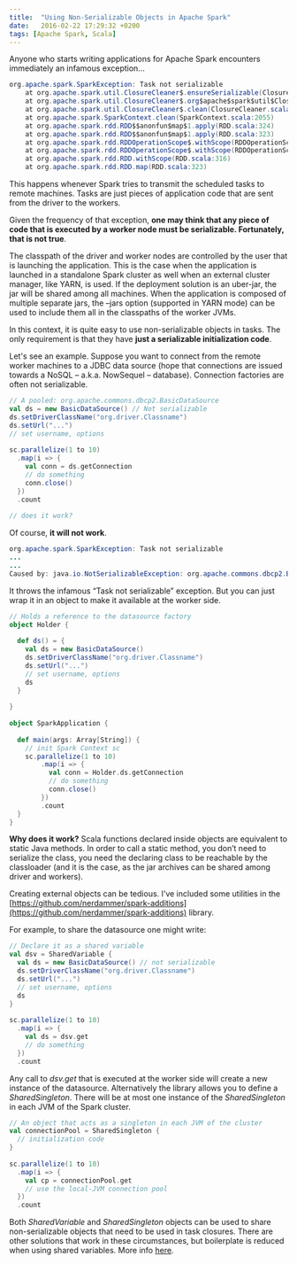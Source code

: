 ```yaml
---
title:  "Using Non-Serializable Objects in Apache Spark"
date:   2016-02-22 17:29:32 +0200
tags: [Apache Spark, Scala]
---
```

Anyone who starts writing applications for Apache Spark encounters immediately an infamous exception...

```java
org.apache.spark.SparkException: Task not serializable
	at org.apache.spark.util.ClosureCleaner$.ensureSerializable(ClosureCleaner.scala:304)
	at org.apache.spark.util.ClosureCleaner$.org$apache$spark$util$ClosureCleaner$$clean(ClosureCleaner.scala:294)
	at org.apache.spark.util.ClosureCleaner$.clean(ClosureCleaner.scala:122)
	at org.apache.spark.SparkContext.clean(SparkContext.scala:2055)
	at org.apache.spark.rdd.RDD$$anonfun$map$1.apply(RDD.scala:324)
	at org.apache.spark.rdd.RDD$$anonfun$map$1.apply(RDD.scala:323)
	at org.apache.spark.rdd.RDDOperationScope$.withScope(RDDOperationScope.scala:150)
	at org.apache.spark.rdd.RDDOperationScope$.withScope(RDDOperationScope.scala:111)
	at org.apache.spark.rdd.RDD.withScope(RDD.scala:316)
	at org.apache.spark.rdd.RDD.map(RDD.scala:323)
```

This happens whenever Spark tries to transmit the scheduled tasks to remote machines. Tasks are just pieces of application code that are sent from the driver to the workers.

Given the frequency of that exception, **one may think that any piece of code that is executed by a worker node must be serializable. Fortunately, that is not true**.

The classpath of the driver and worker nodes are controlled by the user that is launching the application. This is the case when the application is launched in a standalone Spark cluster as well when an external cluster manager, like YARN, is used. If the deployment solution is an uber-jar, the jar will be shared among all machines. When the application is composed of multiple separate jars, the –jars option (supported in YARN mode) can be used to include them all in the classpaths of the worker JVMs.

In this context, it is quite easy to use non-serializable objects in tasks. 
The only requirement is that they have **just a serializable initialization code**.

Let's see an example. Suppose you want to connect from the remote worker machines to a JDBC data source (hope that connections are issued towards a NoSQL – a.k.a. NowSequel – database). Connection factories are often not serializable.

```scala
// A pooled: org.apache.commons.dbcp2.BasicDataSource
val ds = new BasicDataSource() // Not serializable
ds.setDriverClassName("org.driver.Classname")
ds.setUrl("...")
// set username, options
 
sc.parallelize(1 to 10)
  .map(i => {
    val conn = ds.getConnection
    // do something
    conn.close()
  })
  .count
 
// does it work?
```

Of course, **it will not work**.

```java
org.apache.spark.SparkException: Task not serializable
...
...
Caused by: java.io.NotSerializableException: org.apache.commons.dbcp2.BasicDataSource
```

It throws the infamous “Task not serializable” exception. But you can just wrap it in an object to make it available at the worker side.

```scala
// Holds a reference to the datasource factory
object Holder {
 
  def ds() = {
    val ds = new BasicDataSource()
    ds.setDriverClassName("org.driver.Classname")
    ds.setUrl("...")
    // set username, options
    ds
  }
 
}
 
object SparkApplication {
 
  def main(args: Array[String]) {
    // init Spark Context sc
    sc.parallelize(1 to 10)
        .map(i => {
          val conn = Holder.ds.getConnection
          // do something
          conn.close()
        })
        .count
  }
}
```

**Why does it work?** 
Scala functions declared inside objects are equivalent to static Java methods. In order to call a static method, you don’t need to serialize the class, you need the declaring class to be reachable by the classloader (and it is the case, as the jar archives can be shared among driver and workers).

Creating external objects can be tedious. I’ve included some utilities in the [https://github.com/nerdammer/spark-additions](https://github.com/nerdammer/spark-additions) library.

For example, to share the datasource one might write:

```scala
// Declare it as a shared variable
val dsv = SharedVariable {
  val ds = new BasicDataSource() // not serializable
  ds.setDriverClassName("org.driver.Classname")
  ds.setUrl("...")
  // set username, options
  ds
}
 
sc.parallelize(1 to 10)
  .map(i => {
    val ds = dsv.get
    // do something
  })
  .count
```

Any call to *dsv.get* that is executed at the worker side will create a new instance of the datasource. 
Alternatively the library allows you to define a *SharedSingleton*. 
There will be at most one instance of the *SharedSingleton* in each JVM of the Spark cluster.

```scala
// An object that acts as a singleton in each JVM of the cluster
val connectionPool = SharedSingleton {
  // initialization code
}
 
sc.parallelize(1 to 10)
  .map(i => {
    val cp = connectionPool.get
    // use the local-JVM connection pool
  })
  .count
```

Both *SharedVariable* and *SharedSingleton* objects can be used to share non-serializable objects that need to be used in task closures. 
There are other solutions that work in these circumstances, but boilerplate is reduced when using shared variables. 
More info [here](https://github.com/nerdammer/spark-additions/tree/master/core/src/main/scala/it/nerdammer/spark/additions/variables).